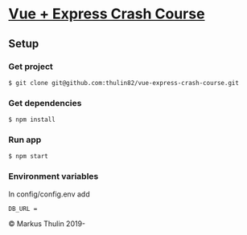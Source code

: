 # [Vue + Express Crash Course](https://github.com/thulin82/vue-express-crash-course)

Setup
---------------------
### Get project
```
$ git clone git@github.com:thulin82/vue-express-crash-course.git
```
### Get dependencies
```
$ npm install
```
### Run app
```
$ npm start
```
### Environment variables
In config/config.env add
```
DB_URL =
```

© Markus Thulin 2019-